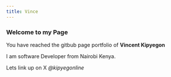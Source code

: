 ```yaml
---
title: Vince
---
```


### Welcome to my Page

You have reached the gitbub page portfolio of **Vincent Kipyegon**

I am software Developer from Nairobi Kenya.

Lets link up on X _@kipyegonline_
